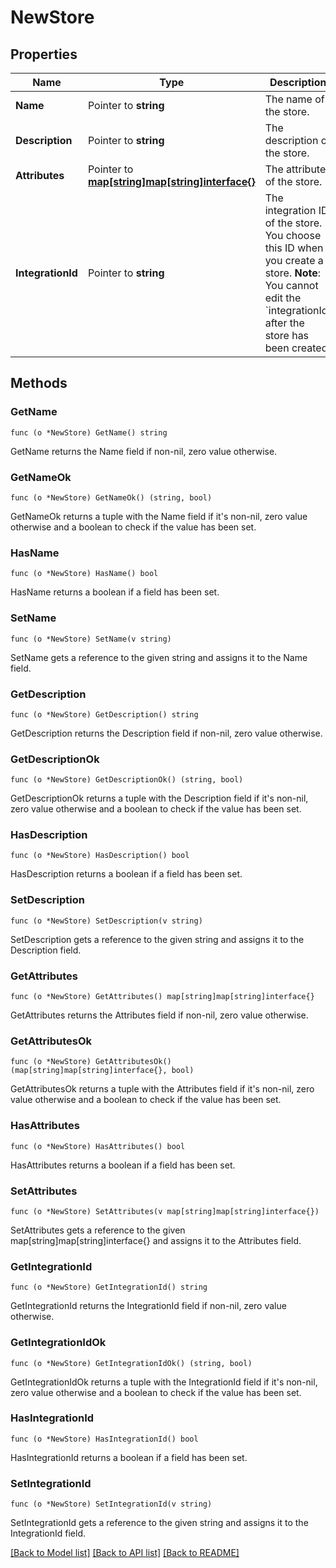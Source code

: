 # NewStore

## Properties

Name | Type | Description | Notes
------------ | ------------- | ------------- | -------------
**Name** | Pointer to **string** | The name of the store. | 
**Description** | Pointer to **string** | The description of the store. | 
**Attributes** | Pointer to [**map[string]map[string]interface{}**](map[string]interface{}.md) | The attributes of the store. | [optional] 
**IntegrationId** | Pointer to **string** | The integration ID of the store. You choose this ID when you create a store.  **Note**: You cannot edit the &#x60;integrationId&#x60; after the store has been created.  | 

## Methods

### GetName

`func (o *NewStore) GetName() string`

GetName returns the Name field if non-nil, zero value otherwise.

### GetNameOk

`func (o *NewStore) GetNameOk() (string, bool)`

GetNameOk returns a tuple with the Name field if it's non-nil, zero value otherwise
and a boolean to check if the value has been set.

### HasName

`func (o *NewStore) HasName() bool`

HasName returns a boolean if a field has been set.

### SetName

`func (o *NewStore) SetName(v string)`

SetName gets a reference to the given string and assigns it to the Name field.

### GetDescription

`func (o *NewStore) GetDescription() string`

GetDescription returns the Description field if non-nil, zero value otherwise.

### GetDescriptionOk

`func (o *NewStore) GetDescriptionOk() (string, bool)`

GetDescriptionOk returns a tuple with the Description field if it's non-nil, zero value otherwise
and a boolean to check if the value has been set.

### HasDescription

`func (o *NewStore) HasDescription() bool`

HasDescription returns a boolean if a field has been set.

### SetDescription

`func (o *NewStore) SetDescription(v string)`

SetDescription gets a reference to the given string and assigns it to the Description field.

### GetAttributes

`func (o *NewStore) GetAttributes() map[string]map[string]interface{}`

GetAttributes returns the Attributes field if non-nil, zero value otherwise.

### GetAttributesOk

`func (o *NewStore) GetAttributesOk() (map[string]map[string]interface{}, bool)`

GetAttributesOk returns a tuple with the Attributes field if it's non-nil, zero value otherwise
and a boolean to check if the value has been set.

### HasAttributes

`func (o *NewStore) HasAttributes() bool`

HasAttributes returns a boolean if a field has been set.

### SetAttributes

`func (o *NewStore) SetAttributes(v map[string]map[string]interface{})`

SetAttributes gets a reference to the given map[string]map[string]interface{} and assigns it to the Attributes field.

### GetIntegrationId

`func (o *NewStore) GetIntegrationId() string`

GetIntegrationId returns the IntegrationId field if non-nil, zero value otherwise.

### GetIntegrationIdOk

`func (o *NewStore) GetIntegrationIdOk() (string, bool)`

GetIntegrationIdOk returns a tuple with the IntegrationId field if it's non-nil, zero value otherwise
and a boolean to check if the value has been set.

### HasIntegrationId

`func (o *NewStore) HasIntegrationId() bool`

HasIntegrationId returns a boolean if a field has been set.

### SetIntegrationId

`func (o *NewStore) SetIntegrationId(v string)`

SetIntegrationId gets a reference to the given string and assigns it to the IntegrationId field.


[[Back to Model list]](../README.md#documentation-for-models) [[Back to API list]](../README.md#documentation-for-api-endpoints) [[Back to README]](../README.md)


